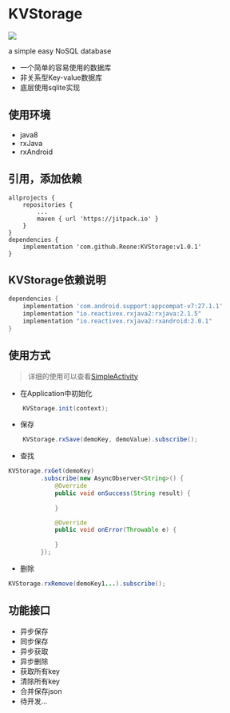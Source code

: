 # KVStorage
[![](https://jitpack.io/v/Reone/KVStorage.svg)](https://jitpack.io/#Reone/KVStorage)

a simple easy NoSQL database

* 一个简单的容易使用的数据库
* 非关系型Key-value数据库
* 底层使用sqlite实现

## 使用环境
- java8
- rxJava
- rxAndroid

## 引用，添加依赖
```
allprojects {
    repositories {
		...
		maven { url 'https://jitpack.io' }
	}
}
dependencies {
	implementation 'com.github.Reone:KVStorage:v1.0.1'
}

```

## KVStorage依赖说明
```gradle
dependencies {
    implementation 'com.android.support:appcompat-v7:27.1.1'
    implementation "io.reactivex.rxjava2:rxjava:2.1.5"
    implementation "io.reactivex.rxjava2:rxandroid:2.0.1"
}
```

## 使用方式
> 详细的使用可以查看[SimpleActivity](https://github.com/Reone/KVStorage/blob/master/app/src/main/java/com/reone/kvstorage/SimpleActivity.java)

- 在Application中初始化
```java
    KVStorage.init(context);
```

- 保存
```java
    KVStorage.rxSave(demoKey, demoValue).subscribe();
```

- 查找
```java
KVStorage.rxGet(demoKey)
         .subscribe(new AsyncObserver<String>() {
             @Override
             public void onSuccess(String result) {
                 
             }

             @Override
             public void onError(Throwable e) {
                 
             }
         });
```
- 删除
```java
KVStorage.rxRemove(demoKey1...).subscribe();
```
## 功能接口
- 异步保存
- 同步保存
- 异步获取
- 异步删除
- 获取所有key
- 清除所有key
- 合并保存json
- 待开发...
